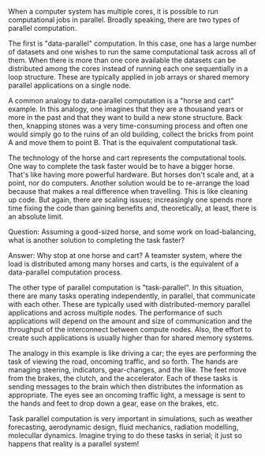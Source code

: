 When a computer system has multiple cores, it is possible to run computational jobs in parallel. Broadly speaking, there are 
two types of parallel computation.

The first is "data-parallel" computation. In this case, one has a large number of datasets and one wishes to run the same 
computational task across all of them. When there is more than one core available the datasets can be distributed among the 
cores instead of running each one sequentially in a loop structure. These are typically applied in job arrays or shared 
memory parallel applications on a single node.

A common analogy to data-parallel computation is a "horse and cart" example. In this analogy, one imagines that they are a 
thousand years or more in the past and that they want to build a new stone structure. Back then, knapping stones was a very 
time-consuming process and often one would simply go to the ruins of an old building, collect the bricks from point A and 
move them to point B. That is the equivalent computational task.

The technology of the horse and cart represents the computational tools. One way to complete the task faster would be to 
have a bigger horse. That's like having more powerful hardware. But horses don't scale and, at a point, nor do computers. 
Another solution would be to re-arrange the load because that makes a real difference when travelling. This is like cleaning 
up code. But again, there are scaling issues; increasingly one spends more time fixing the code than gaining benefits and, 
theoretically, at least, there is an absolute limit.

Question: Assuming a good-sized horse, and some work on load-balancing, what is another solution to completing the task 
faster?

Answer: Why stop at one horse and cart? A teamster system, where the load is distributed among many horses and carts, is the 
equivalent of a data-parallel computation process.

The other type of parallel computation is "task-parallel". In this situation, there are many tasks operating independently, 
in parallel, that communicate with each other. These are typically used with distributed-memory parallel applications and 
across multiple nodes. The performance of such applications will depend on the amount and size of communication and the 
throughput of the interconnect between compute nodes. Also, the effort to create such applications is usually higher than 
for shared memory systems.

The analogy in this example is like driving a car; the eyes are performing the task of viewing the road, oncoming traffic, 
and so forth. The hands are managing steering, indicators, gear-changes, and the like. The feet move from the brakes, the 
clutch, and the accelerator. Each of these tasks is sending messages to the brain which then distributes the information as 
appropriate. The eyes see an oncoming traffic light, a message is sent to the hands and feet to drop down a gear, ease on 
the brakes, etc.

Task parallel computation is very important in simulations, such as weather forecasting, aerodynamic design, fluid 
mechanics, radiation modelling, molecullar dynamics. Imagine trying to do these tasks in serial; it just so happens that 
reality is a parallel system!
